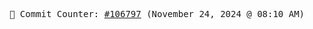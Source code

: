 <p align="center">
    <samp>
        📮 Commit Counter: <a href="https://github.com/Javascript-void0/Javascript-void0/commits/main">#106797</a> (November 24, 2024 @ 08:10 AM)
    </samp>
</p>